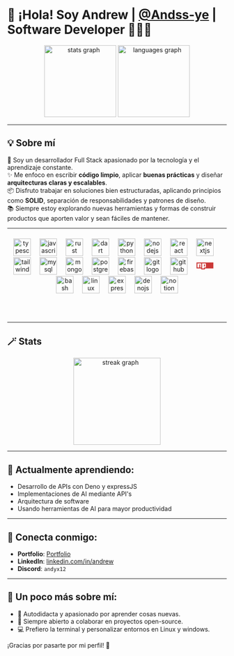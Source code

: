 # 👋 ¡Hola! Soy Andrew | [@Andss-ye](https://github.com/Andss-ye) | Software Developer 🧑🏻‍💻

<div align="center">
    <img src="https://github-readme-stats.vercel.app/api?username=Andss-ye&hide_title=false&hide_rank=false&show_icons=true&include_all_commits=true&count_private=true&disable_animations=false&theme=radical&locale=en&hide_border=false&order=1" height="165" alt="stats graph"  />
  <img src="https://github-readme-stats.vercel.app/api/top-langs?username=Andss-ye&locale=en&hide_title=false&layout=compact&card_width=320&langs_count=5&theme=radical&hide_border=false&order=2" height="165" alt="languages graph" />
</div>

---

## 💡 Sobre mí

🎯 Soy un desarrollador Full Stack apasionado por la tecnología y el aprendizaje constante.  
✨ Me enfoco en escribir **código limpio**, aplicar **buenas prácticas** y diseñar **arquitecturas claras y escalables**.  
📦 Disfruto trabajar en soluciones bien estructuradas, aplicando principios como **SOLID**, separación de responsabilidades y patrones de diseño.  
📚 Siempre estoy explorando nuevas herramientas y formas de construir productos que aporten valor y sean fáciles de mantener.

---

###

<!-- <img align="right" height="200" src="https://i.pinimg.com/736x/76/d6/27/76d6278b02cbad2cd81a0469b1495af7.jpg"  /> -->

###

<div align="center">
  <img src="https://skillicons.dev/icons?i=ts" height="40" alt="typescript logo"  />
  <img width="12" />
  <img src="https://skillicons.dev/icons?i=js" height="40" alt="javascript logo"  />
  <img width="12" />
  <img src="https://skillicons.dev/icons?i=rust" height="40" alt="rust logo"  />
  <img width="12" />
  <img src="https://skillicons.dev/icons?i=dart" height="40" alt="dart logo"  />
  <img width="12" />
  <img src="https://skillicons.dev/icons?i=py" height="40" alt="python logo"  />
  <img width="12" />
  <img src="https://skillicons.dev/icons?i=nodejs" height="40" alt="nodejs logo"  />
  <img width="12" />
  <img src="https://skillicons.dev/icons?i=react" height="40" alt="react logo"  />
  <img width="12" />
  <img src="https://skillicons.dev/icons?i=nextjs" height="40" alt="nextjs logo"  />
  <img width="12" />
  <img src="https://skillicons.dev/icons?i=tailwind" height="40" alt="tailwindcss logo"  />
  <img width="12" />
  <img src="https://skillicons.dev/icons?i=mysql" height="40" alt="mysql logo"  />
  <img width="12" />
  <img src="https://skillicons.dev/icons?i=mongodb" height="40" alt="mongodb logo"  />
  <img width="12" />
  <img src="https://skillicons.dev/icons?i=postgres" height="40" alt="postgresql logo"  />
  <img width="12" />
  <img src="https://skillicons.dev/icons?i=firebase" height="40" alt="firebase logo"  />
  <img width="12" />
  <img src="https://skillicons.dev/icons?i=git" height="40" alt="git logo"  />
  <img width="12" />
  <img src="https://skillicons.dev/icons?i=github" height="40" alt="github logo"  />
  <img width="12" />
  <svg xmlns="http://www.w3.org/2000/svg" viewBox="0 0 128 128" height="40"><path fill="#cb3837" d="M2 38.5h124v43.71H64v7.29H36.44v-7.29H2zm6.89 36.43h13.78V53.07h6.89v21.86h6.89V45.79H8.89zm34.44-29.14v36.42h13.78v-7.28h13.78V45.79zm13.78 7.29H64v14.56h-6.89zm20.67-    7.29v29.14h13.78V53.07h6.89v21.86h6.89V53.07h6.89v21.86h6.89V45.79z"/></svg>
  <img width="12" />
  <img src="https://skillicons.dev/icons?i=bash" height="40" alt="bash logo"  />
  <img width="12" />
  <img src="https://skillicons.dev/icons?i=linux" height="40" alt="linux logo"  />
  <img width="12" />
  <img src="https://skillicons.dev/icons?i=express" height="40" alt="express logo"  />
  <img width="12" />
  <img src="https://skillicons.dev/icons?i=deno" height="40" alt="denojs logo"  />
  <img width="12" />
  <img src="https://skillicons.dev/icons?i=notion" height="40" alt="notion logo"  />
</div>

###

<br clear="both">

###
---
## 🪄 Stats 

<div align="center">
  <img src="https://streak-stats.demolab.com?user=Andss-ye&locale=en&mode=daily&theme=radical&hide_border=false&border_radius=5&order=3" height="200" alt="streak graph"  />
</div>

---

## 🌱 Actualmente aprendiendo:
- Desarrollo de APIs con Deno y expressJS  
- Implementaciones de AI mediante API's
- Arquitectura de software
- Usando herramientas de AI para mayor productividad

---

## 💼 Conecta conmigo:
- **Portfolio**: [Portfolio](https://andrew-portfolio-uwu.netlify.app/)
- **LinkedIn**: [linkedin.com/in/andrew](https://www.linkedin.com/in/andr%C3%A9s-rodriguez-499363211?lipi=urn%3Ali%3Apage%3Ad_flagship3_profile_view_base_contact_details%3BhUX2M0lmRWK9QT3AxaCKDA%3D%3D) 
- **Discord**: `andyx12`  

---

## 💬 Un poco más sobre mí:
- 🚀 Autodidacta y apasionado por aprender cosas nuevas.  
- 🤝 Siempre abierto a colaborar en proyectos open-source.
- 💻 Prefiero la terminal y personalizar entornos en Linux y windows.  

¡Gracias por pasarte por mi perfil! 🌟
